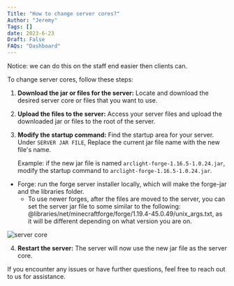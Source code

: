 ```yaml
---
Title: "How to change server cores?"
Author: "Jeremy"
Tags: []
date: 2023-6-23
Draft: False
FAQs: "Dashboard"
---
```

Notice: we can do this on the staff end easier then clients can.

To change server cores, follow these steps:

1. **Download the jar or files for the server:** Locate and download the desired server core or files that you want to use.

2. **Upload the files to the server:** Access your server files and upload the downloaded jar or files to the root of the server.

3. **Modify the startup command:** Find the startup area for your server. Under  `SERVER JAR FILE`, Replace the current jar file name with the new file's name.

   Example: if the new jar file is named `arclight-forge-1.16.5-1.0.24.jar`, modify the startup command to `arclight-forge-1.16.5-1.0.24.jar`.
- Forge: run the forge server installer locally, which will make the  forge-jar and the libraries folder.
   - To use newer forges, after the files are moved to the server, you can set the server jar file to some similar to the following: @libraries/net/minecraftforge/forge/1.19.4-45.0.49/unix_args.txt, as it will be different depending on what version you are on.
   
![server core](../../static/images/servercore.jpg)

4. **Restart the server:** The server will now use the new jar file as the server core.

If you encounter any issues or have further questions, feel free to reach out to us for assistance.
